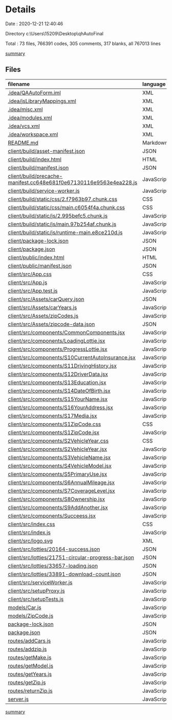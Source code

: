 # Details

Date : 2020-12-21 12:40:46

Directory c:\Users\15209\Desktop\qhAutoFinal

Total : 73 files,  766391 codes, 305 comments, 317 blanks, all 767013 lines

[summary](results.md)

## Files
| filename | language | code | comment | blank | total |
| :--- | :--- | ---: | ---: | ---: | ---: |
| [.idea/QAAutoForm.iml](/.idea/QAAutoForm.iml) | XML | 12 | 0 | 0 | 12 |
| [.idea/jsLibraryMappings.xml](/.idea/jsLibraryMappings.xml) | XML | 6 | 0 | 0 | 6 |
| [.idea/misc.xml](/.idea/misc.xml) | XML | 6 | 0 | 0 | 6 |
| [.idea/modules.xml](/.idea/modules.xml) | XML | 8 | 0 | 0 | 8 |
| [.idea/vcs.xml](/.idea/vcs.xml) | XML | 6 | 0 | 0 | 6 |
| [.idea/workspace.xml](/.idea/workspace.xml) | XML | 102 | 0 | 0 | 102 |
| [README.md](/README.md) | Markdown | 1 | 0 | 1 | 2 |
| [client/build/asset-manifest.json](/client/build/asset-manifest.json) | JSON | 30 | 0 | 0 | 30 |
| [client/build/index.html](/client/build/index.html) | HTML | 36 | 0 | 3 | 39 |
| [client/build/manifest.json](/client/build/manifest.json) | JSON | 25 | 0 | 1 | 26 |
| [client/build/precache-manifest.cc648e681f0e67130116e9563e4ea228.js](/client/build/precache-manifest.cc648e681f0e67130116e9563e4ea228.js) | JavaScript | 50 | 0 | 0 | 50 |
| [client/build/service-worker.js](/client/build/service-worker.js) | JavaScript | 15 | 17 | 8 | 40 |
| [client/build/static/css/2.f7963b97.chunk.css](/client/build/static/css/2.f7963b97.chunk.css) | CSS | 3 | 13 | 0 | 16 |
| [client/build/static/css/main.c6054f4a.chunk.css](/client/build/static/css/main.c6054f4a.chunk.css) | CSS | 1 | 1 | 0 | 2 |
| [client/build/static/js/2.995befc5.chunk.js](/client/build/static/js/2.995befc5.chunk.js) | JavaScript | 1 | 2 | 0 | 3 |
| [client/build/static/js/main.97b254af.chunk.js](/client/build/static/js/main.97b254af.chunk.js) | JavaScript | 1 | 1 | 0 | 2 |
| [client/build/static/js/runtime-main.e8ce210d.js](/client/build/static/js/runtime-main.e8ce210d.js) | JavaScript | 1 | 1 | 0 | 2 |
| [client/package-lock.json](/client/package-lock.json) | JSON | 14,765 | 0 | 1 | 14,766 |
| [client/package.json](/client/package.json) | JSON | 56 | 0 | 1 | 57 |
| [client/public/index.html](/client/public/index.html) | HTML | 117 | 30 | 23 | 170 |
| [client/public/manifest.json](/client/public/manifest.json) | JSON | 25 | 0 | 1 | 26 |
| [client/src/App.css](/client/src/App.css) | CSS | 49 | 6 | 11 | 66 |
| [client/src/App.js](/client/src/App.js) | JavaScript | 584 | 34 | 17 | 635 |
| [client/src/App.test.js](/client/src/App.test.js) | JavaScript | 8 | 0 | 2 | 10 |
| [client/src/Assets/carQuery.json](/client/src/Assets/carQuery.json) | JSON | 513,935 | 0 | 0 | 513,935 |
| [client/src/Assets/carYears.js](/client/src/Assets/carYears.js) | JavaScript | 86 | 0 | 0 | 86 |
| [client/src/Assets/zipCodes.js](/client/src/Assets/zipCodes.js) | JavaScript | 33,101 | 0 | 0 | 33,101 |
| [client/src/Assets/zipcode-data.json](/client/src/Assets/zipcode-data.json) | JSON | 198,596 | 0 | 0 | 198,596 |
| [client/src/components/CommonComponents.jsx](/client/src/components/CommonComponents.jsx) | JavaScript | 32 | 2 | 2 | 36 |
| [client/src/components/LoadingLottie.jsx](/client/src/components/LoadingLottie.jsx) | JavaScript | 22 | 0 | 3 | 25 |
| [client/src/components/ProgressLottie.jsx](/client/src/components/ProgressLottie.jsx) | JavaScript | 22 | 0 | 3 | 25 |
| [client/src/components/S10CurrentAutoInsurance.jsx](/client/src/components/S10CurrentAutoInsurance.jsx) | JavaScript | 274 | 1 | 9 | 284 |
| [client/src/components/S11DrivingHistory.jsx](/client/src/components/S11DrivingHistory.jsx) | JavaScript | 94 | 2 | 7 | 103 |
| [client/src/components/S12DriverData.jsx](/client/src/components/S12DriverData.jsx) | JavaScript | 126 | 1 | 9 | 136 |
| [client/src/components/S13Education.jsx](/client/src/components/S13Education.jsx) | JavaScript | 102 | 2 | 9 | 113 |
| [client/src/components/S14DateOfBirth.jsx](/client/src/components/S14DateOfBirth.jsx) | JavaScript | 72 | 29 | 12 | 113 |
| [client/src/components/S15YourName.jsx](/client/src/components/S15YourName.jsx) | JavaScript | 77 | 1 | 8 | 86 |
| [client/src/components/S16YourAddress.jsx](/client/src/components/S16YourAddress.jsx) | JavaScript | 264 | 12 | 8 | 284 |
| [client/src/components/S17Media.jsx](/client/src/components/S17Media.jsx) | JavaScript | 23 | 0 | 11 | 34 |
| [client/src/components/S1ZipCode.css](/client/src/components/S1ZipCode.css) | CSS | 31 | 0 | 7 | 38 |
| [client/src/components/S1ZipCode.jsx](/client/src/components/S1ZipCode.jsx) | JavaScript | 176 | 19 | 14 | 209 |
| [client/src/components/S2VehicleYear.css](/client/src/components/S2VehicleYear.css) | CSS | 93 | 1 | 16 | 110 |
| [client/src/components/S2VehicleYear.jsx](/client/src/components/S2VehicleYear.jsx) | JavaScript | 107 | 12 | 12 | 131 |
| [client/src/components/S3VehicleName.jsx](/client/src/components/S3VehicleName.jsx) | JavaScript | 100 | 10 | 11 | 121 |
| [client/src/components/S4VehicleModel.jsx](/client/src/components/S4VehicleModel.jsx) | JavaScript | 72 | 58 | 14 | 144 |
| [client/src/components/S5PrimaryUse.jsx](/client/src/components/S5PrimaryUse.jsx) | JavaScript | 60 | 1 | 4 | 65 |
| [client/src/components/S6AnnualMileage.jsx](/client/src/components/S6AnnualMileage.jsx) | JavaScript | 73 | 1 | 5 | 79 |
| [client/src/components/S7CoverageLevel.jsx](/client/src/components/S7CoverageLevel.jsx) | JavaScript | 73 | 1 | 6 | 80 |
| [client/src/components/S8Ownership.jsx](/client/src/components/S8Ownership.jsx) | JavaScript | 67 | 1 | 6 | 74 |
| [client/src/components/S9AddAnother.jsx](/client/src/components/S9AddAnother.jsx) | JavaScript | 84 | 1 | 7 | 92 |
| [client/src/components/Succeess.jsx](/client/src/components/Succeess.jsx) | JavaScript | 24 | 0 | 6 | 30 |
| [client/src/index.css](/client/src/index.css) | CSS | 12 | 0 | 2 | 14 |
| [client/src/index.js](/client/src/index.js) | JavaScript | 7 | 6 | 4 | 17 |
| [client/src/logo.svg](/client/src/logo.svg) | XML | 7 | 0 | 1 | 8 |
| [client/src/lotties/20164-success.json](/client/src/lotties/20164-success.json) | JSON | 1 | 0 | 0 | 1 |
| [client/src/lotties/21751-circular-progress-bar.json](/client/src/lotties/21751-circular-progress-bar.json) | JSON | 1 | 0 | 0 | 1 |
| [client/src/lotties/33657-loading.json](/client/src/lotties/33657-loading.json) | JSON | 1 | 0 | 0 | 1 |
| [client/src/lotties/33891-download-count.json](/client/src/lotties/33891-download-count.json) | JSON | 1 | 0 | 0 | 1 |
| [client/src/serviceWorker.js](/client/src/serviceWorker.js) | JavaScript | 98 | 31 | 13 | 142 |
| [client/src/setupProxy.js](/client/src/setupProxy.js) | JavaScript | 39 | 0 | 3 | 42 |
| [client/src/setupTests.js](/client/src/setupTests.js) | JavaScript | 1 | 4 | 1 | 6 |
| [models/Car.js](/models/Car.js) | JavaScript | 10 | 0 | 3 | 13 |
| [models/ZipCode.js](/models/ZipCode.js) | JavaScript | 9 | 0 | 3 | 12 |
| [package-lock.json](/package-lock.json) | JSON | 2,374 | 0 | 1 | 2,375 |
| [package.json](/package.json) | JSON | 32 | 0 | 1 | 33 |
| [routes/addCars.js](/routes/addCars.js) | JavaScript | 7 | 0 | 1 | 8 |
| [routes/addzip.js](/routes/addzip.js) | JavaScript | 7 | 0 | 3 | 10 |
| [routes/getMake.js](/routes/getMake.js) | JavaScript | 14 | 1 | 3 | 18 |
| [routes/getModel.js](/routes/getModel.js) | JavaScript | 15 | 0 | 4 | 19 |
| [routes/getYears.js](/routes/getYears.js) | JavaScript | 13 | 1 | 5 | 19 |
| [routes/getZip.js](/routes/getZip.js) | JavaScript | 9 | 0 | 2 | 11 |
| [routes/returnZip.js](/routes/returnZip.js) | JavaScript | 8 | 0 | 1 | 9 |
| [server.js](/server.js) | JavaScript | 31 | 2 | 8 | 41 |

[summary](results.md)